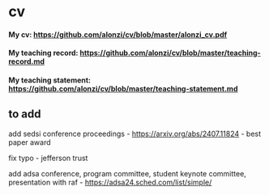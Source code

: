 # cv

#### My cv: https://github.com/alonzi/cv/blob/master/alonzi_cv.pdf
#### My teaching record: https://github.com/alonzi/cv/blob/master/teaching-record.md
#### My teaching statement: https://github.com/alonzi/cv/blob/master/teaching-statement.md


## to add
add sedsi conference proceedings - https://arxiv.org/abs/2407.11824 - best paper award

fix typo - jefferson trust

add adsa conference, program committee, student keynote committee, presentation with raf - https://adsa24.sched.com/list/simple/
